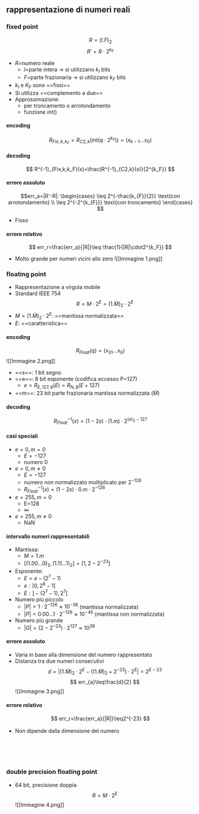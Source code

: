 ## rappresentazione di numeri reali
### fixed point
$$R=(I.F)_2$$
$$R'=R\cdot2^{k_F}$$
- $R$=numero reale
	- $I$=parte intera -> si utilizzano $k_I$ bits
	- $F$=parte frazionaria -> si utilizzano $k_F$ bits
- $k_I$ e $K_F$ sono ==fissi==
- Si utilizza ==complemento a due==
- Approssimazione:
	- per troncamento o arrotondamento
	- funzione $int()$
#### encoding
$$R_{Fix,k,k_F}=R_{C2,k}(int(q\cdot2^{k_F}))=(x_{k-1}\dots x_0)$$
#### decoding
$$
R^{-1}_{Fix,k,k_F}(x)=\frac{R^{-1}_{C2,k}(x)}{2^{k_F}}
$$
#### errore assoluto
$$err_a=|R'-R|:
\begin{cases}
\leq 2^{-\frac{k_{F}}{2}} \text{con arrotondamento} \\
\leq 2^{-2^{k_{F}}} \text{con troncamento}
\end{cases}
$$
- Fisso
#### errore relativo
$$
err_r=\frac{err_a}{|R|}\leq \frac{1}{|R|\cdot2^{k_F}}
$$
- Molto grande per numeri vicini allo zero
![[Immagine 1.png]]
### floating point
- Rappresentazione a virgola mobile
- Standard IEEE 754
$$R=M\cdot2^E=(1.\widetilde{M})_2\cdot2^E$$
- $M=(1.\widetilde{M})_2\cdot2^E$: ==mantissa normalizzata==
- $E$: ==caratteristica==
#### encoding
$$R_{Float}(q)=(x_{31}\dots x_0)$$
![[Immagine 2.png]]
- ==s==: 1 bit segno
- ==e==: 8 bit esponente (codifica eccesso P=127)
	- $e=R_{E,127,8}(E)=R_{N,8}(E+127)$
- ==m==: 23 bit parte frazionaria mantissa normalizzata ($\widetilde{M}$)
#### decoding
$$R^{-1}_{Float}(x)=(1-2s)\cdot(1.m)\cdot 2^{(e)_2-127}$$
#### casi speciali
- $e=0, m=0$
	- $E=-127$
	- numero 0
- $e=0, m≠0$
	- $E=-127$
	- numero non normalizzato moltiplicato per $2^{-126}$
	- $R^{-1}_{Float}(x)=(1-2s)\cdot0.m\cdot2^{-126}$
- $e=255,\,m=0$
	- E=128
	- $\infty$
- $e=255, m≠0$
	- NaN
#### intervallo numeri rappresentabili
- Mantissa: 
	- $M=1.m$
	- $[(1.00\dots0)_2, (1.11\dots1)_2]=[1,2-2^{-23}]$
- Esponente:
	- $E=e-(2^7-1)$
	- $e: ]0, 2^8-1[$
	- $E: ]-(2^7-1), 2^7[$
- Numero più piccolo
	- $|P|=1\cdot2^{-126}\approx10^{-38}$ (mantissa normalizzata)
	- $|P|=0.00\dots1\cdot2^{-126}\approx10^{-45}$ (mantissa non normalizzata)
- Numero più grande
	- $|G|=(2-2^{-23})\cdot2^{127}\approx10^{38}$
#### errore assoluto
- Varia in base alla dimensione del numero rappresentato
- Distanza tra due numeri consecutivi
$$
d=|(1.\widetilde{M})_2\cdot2^E-((1.\widetilde{M})_2+2^{-23})\cdot2^E|=2^{E-23}
$$$$
err_{a}\leq\frac{d}{2}
$$![[Immagine 3.png]]
#### errore relativo
$$
err_r=\frac{err_a}{|R|}\leq2^{-23}
$$
- Non dipende dalla dimensione del numero
ㅤ
ㅤ
ㅤ

ㅤ
ㅤㅤ

ㅤ
ㅤㅤ
ㅤ
### double precision floating point
- 64 bit, precisione doppia
$$R=M\cdot2^E$$
![[Immagine 4.png]]